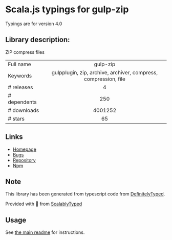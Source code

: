 
# Scala.js typings for gulp-zip

Typings are for version 4.0

## Library description:
ZIP compress files

|                    |                 |
| ------------------ | :-------------: |
| Full name          | gulp-zip |
| Keywords           | gulpplugin, zip, archive, archiver, compress, compression, file |
| # releases         | 4 |
| # dependents       | 250 |
| # downloads        | 4001252 |
| # stars            | 65 |

## Links
- [Homepage](https://github.com/sindresorhus/gulp-zip#readme)
- [Bugs](https://github.com/sindresorhus/gulp-zip/issues)
- [Repository](https://github.com/sindresorhus/gulp-zip)
- [Npm](https://www.npmjs.com/package/gulp-zip)
    


## Note
This library has been generated from typescript code from [DefinitelyTyped](https://definitelytyped.org).

Provided with :purple_heart: from [ScalablyTyped](https://github.com/oyvindberg/ScalablyTyped)

## Usage
See [the main readme](../../readme.md) for instructions.


